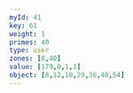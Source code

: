 ```yaml
---
myId: 41
key: 61
weight: 1
primes: 40
type: user
zones: [8,40]
value: [179,0,1,1]
object: [8,12,18,29,36,48,54]
---
```


